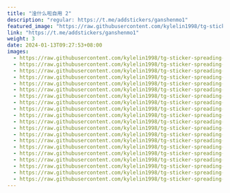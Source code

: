 ```yaml
---
title: "淦什么啦自用 2"
description: "regular: https://t.me/addstickers/ganshenmo1"
featured_image: "https://raw.githubusercontent.com/kylelin1998/tg-sticker-spreading-worldwide-images/main/img/f016f021-4278-49ab-8d55-92adf00de4e2.jpg"
link: "https://t.me/addstickers/ganshenmo1"
weight: 3
date: 2024-01-13T09:27:53+08:00
images:
  - https://raw.githubusercontent.com/kylelin1998/tg-sticker-spreading-worldwide-images/main/img/f016f021-4278-49ab-8d55-92adf00de4e2.jpg
  - https://raw.githubusercontent.com/kylelin1998/tg-sticker-spreading-worldwide-images/main/img/0f4ae840-541c-441c-9139-2c3c6056305d.jpg
  - https://raw.githubusercontent.com/kylelin1998/tg-sticker-spreading-worldwide-images/main/img/a30b2aca-98bb-4ac8-9e59-3fc21af640f2.jpg
  - https://raw.githubusercontent.com/kylelin1998/tg-sticker-spreading-worldwide-images/main/img/24cc1937-e056-42d8-95e9-aed18989c3f4.jpg
  - https://raw.githubusercontent.com/kylelin1998/tg-sticker-spreading-worldwide-images/main/img/f45fccb2-813d-4b60-8728-7c1c0377b0a9.jpg
  - https://raw.githubusercontent.com/kylelin1998/tg-sticker-spreading-worldwide-images/main/img/27fa42a3-162d-4e14-8c05-128ee5394460.jpg
  - https://raw.githubusercontent.com/kylelin1998/tg-sticker-spreading-worldwide-images/main/img/bceefd6b-c6ef-463e-86b5-2bfe8a49c318.jpg
  - https://raw.githubusercontent.com/kylelin1998/tg-sticker-spreading-worldwide-images/main/img/d27192ac-d497-4d5d-8858-cc94793d6302.jpg
  - https://raw.githubusercontent.com/kylelin1998/tg-sticker-spreading-worldwide-images/main/img/b3d32e90-685f-403e-ae8d-cb07c215eeb4.jpg
  - https://raw.githubusercontent.com/kylelin1998/tg-sticker-spreading-worldwide-images/main/img/69b50ac1-f74c-4cd1-af7b-079643a94e89.jpg
  - https://raw.githubusercontent.com/kylelin1998/tg-sticker-spreading-worldwide-images/main/img/7795da05-76f0-4730-99e9-0c0b6baa3ade.jpg
  - https://raw.githubusercontent.com/kylelin1998/tg-sticker-spreading-worldwide-images/main/img/2c114711-32c9-4387-a6f3-d7a265243219.jpg
  - https://raw.githubusercontent.com/kylelin1998/tg-sticker-spreading-worldwide-images/main/img/5dc5be9e-16dd-45fe-a3e1-7cea1c68d39a.jpg
  - https://raw.githubusercontent.com/kylelin1998/tg-sticker-spreading-worldwide-images/main/img/8dbe1d82-2de2-4dbc-a3bd-4fbad2fee161.jpg
  - https://raw.githubusercontent.com/kylelin1998/tg-sticker-spreading-worldwide-images/main/img/5c8a93d6-3564-4153-914a-a1e55c293afe.jpg
  - https://raw.githubusercontent.com/kylelin1998/tg-sticker-spreading-worldwide-images/main/img/9ed26c3d-2b98-4391-886e-269c0dbae435.jpg
  - https://raw.githubusercontent.com/kylelin1998/tg-sticker-spreading-worldwide-images/main/img/08c8cca5-5f68-4e37-b752-f2b31fcf13c0.jpg
  - https://raw.githubusercontent.com/kylelin1998/tg-sticker-spreading-worldwide-images/main/img/7a840de4-ee59-4856-86af-863c2e0d7792.jpg
  - https://raw.githubusercontent.com/kylelin1998/tg-sticker-spreading-worldwide-images/main/img/beb99f55-c3b9-47c3-ad47-8c1685050673.jpg
  - https://raw.githubusercontent.com/kylelin1998/tg-sticker-spreading-worldwide-images/main/img/a8307a2b-c31a-49b6-a889-52bb996803a7.jpg
---
```

